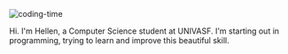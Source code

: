 <div>
  <img height="screen" width="screen" align="center" alt="coding-time" src="">
</div>

 <p>Hi. I'm Hellen, a Computer Science student at UNIVASF. I'm starting out in programming, trying to learn and improve this beautiful skill.</p>


